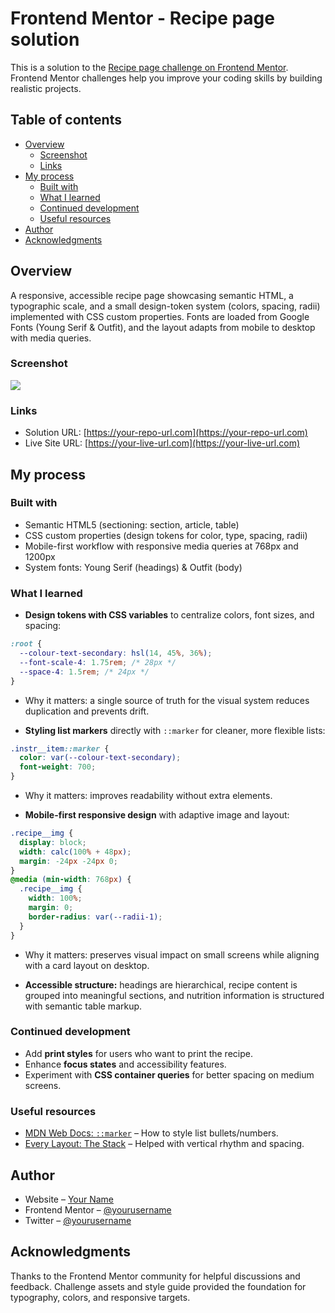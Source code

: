 # Frontend Mentor - Recipe page solution

This is a solution to the [Recipe page challenge on Frontend Mentor](https://www.frontendmentor.io/challenges/recipe-page-KiTsR8QQKm). Frontend Mentor challenges help you improve your coding skills by building realistic projects.

## Table of contents

- [Overview](#overview)
  - [Screenshot](#screenshot)
  - [Links](#links)
- [My process](#my-process)
  - [Built with](#built-with)
  - [What I learned](#what-i-learned)
  - [Continued development](#continued-development)
  - [Useful resources](#useful-resources)
- [Author](#author)
- [Acknowledgments](#acknowledgments)

## Overview

A responsive, accessible recipe page showcasing semantic HTML, a typographic scale, and a small design-token system (colors, spacing, radii) implemented with CSS custom properties. Fonts are loaded from Google Fonts (Young Serif & Outfit), and the layout adapts from mobile to desktop with media queries.

### Screenshot

![](./screenshot.jpg)

### Links

- Solution URL: [https://your-repo-url.com](https://your-repo-url.com)
- Live Site URL: [https://your-live-url.com](https://your-live-url.com)

## My process

### Built with

- Semantic HTML5 (sectioning: section, article, table)
- CSS custom properties (design tokens for color, type, spacing, radii)
- Mobile-first workflow with responsive media queries at 768px and 1200px
- System fonts: Young Serif (headings) & Outfit (body)

### What I learned

- **Design tokens with CSS variables** to centralize colors, font sizes, and spacing:

```css
:root {
  --colour-text-secondary: hsl(14, 45%, 36%);
  --font-scale-4: 1.75rem; /* 28px */
  --space-4: 1.5rem; /* 24px */
}
```

- Why it matters: a single source of truth for the visual system reduces duplication and prevents drift.

- **Styling list markers** directly with `::marker` for cleaner, more flexible lists:

```css
.instr__item::marker {
  color: var(--colour-text-secondary);
  font-weight: 700;
}
```

- Why it matters: improves readability without extra elements.

- **Mobile-first responsive design** with adaptive image and layout:

```css
.recipe__img {
  display: block;
  width: calc(100% + 48px);
  margin: -24px -24px 0;
}
@media (min-width: 768px) {
  .recipe__img {
    width: 100%;
    margin: 0;
    border-radius: var(--radii-1);
  }
}
```

- Why it matters: preserves visual impact on small screens while aligning with a card layout on desktop.

- **Accessible structure:** headings are hierarchical, recipe content is grouped into meaningful sections, and nutrition information is structured with semantic table markup.

### Continued development

- Add **print styles** for users who want to print the recipe.
- Enhance **focus states** and accessibility features.
- Experiment with **CSS container queries** for better spacing on medium screens.

### Useful resources

- [MDN Web Docs: `::marker`](https://developer.mozilla.org/en-US/docs/Web/CSS/::marker) – How to style list bullets/numbers.
- [Every Layout: The Stack](https://every-layout.dev/layouts/stack/) – Helped with vertical rhythm and spacing.

## Author

- Website – [Your Name](https://your-site.com)
- Frontend Mentor – [@yourusername](https://www.frontendmentor.io/profile/yourusername)
- Twitter – [@yourusername](https://www.twitter.com/yourusername)

## Acknowledgments

Thanks to the Frontend Mentor community for helpful discussions and feedback. Challenge assets and style guide provided the foundation for typography, colors, and responsive targets.
